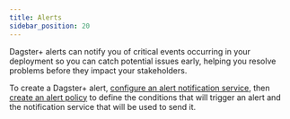```yaml
---
title: Alerts
sidebar_position: 20
---
```


Dagster+ alerts can notify you of critical events occurring in your deployment so you can catch potential issues early, helping you resolve problems before they impact your stakeholders.

To create a Dagster+ alert, [configure an alert notification service](/dagster-plus/features/alerts/configuring-an-alert-notification-service), then [create an alert policy](/dagster-plus/features/alerts/creating-alerts) to define the conditions that will trigger an alert and the notification service that will be used to send it.
